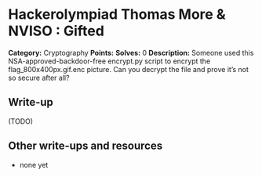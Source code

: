 # Hackerolympiad Thomas More & NVISO : Gifted

**Category:** Cryptography
**Points:**
**Solves:** 0
**Description:** Someone used this NSA-approved-backdoor-free encrypt.py script to encrypt the flag_800x400px.gif.enc picture. Can you decrypt the file and prove it’s not so secure after all?



## Write-up

(TODO)

## Other write-ups and resources

* none yet
